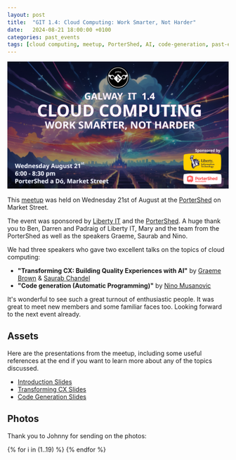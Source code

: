 ```yaml
---
layout: post
title:  "GIT 1.4: Cloud Computing: Work Smarter, Not Harder"
date:   2024-08-21 18:00:00 +0100
categories: past_events
tags: [cloud computing, meetup, PorterShed, AI, code-generation, past-events]
---
```

![GIT 1.4: Cloud Computing: Work Smarter, Not Harder](/assets/1.4/poster.png)

This [meetup](https://www.meetup.com/galway-information-technology/events/302439331/) was held on Wednesday 21st of August at the [PorterShed](https://www.google.com/maps/place/PorterShed/@53.2734788,-9.0534656,17z/data=!3m1!4b1!4m6!3m5!1s0x485b96e5c4af853f:0x3535a8060a8c257d!8m2!3d53.2734788!4d-9.0534656!16s%2Fg%2F11c0xpjshy?entry=ttu) on Market Street.


The event was sponsored by [Liberty IT](https://www.liberty-it.ie/careers/career-opportunities) and the [PorterShed](https://portershed.com/). A huge thank you to Ben, Darren and Padraig of Liberty IT, Mary and the team from the PorterShed as well as the speakers Graeme, Saurab and Nino.


We had three speakers who gave two excellent talks on the topics of cloud computing:

- **"Transforming CX: Building Quality Experiences with AI"** by [Graeme Brown](https://www.linkedin.com/in/graeme-richard-james-brown/) & [Saurab Chandel](https://www.linkedin.com/in/saurab-chandel-6b16a91a/)
- **"Code generation (Automatic Programming)"** by [Nino Musanovic](https://www.linkedin.com/in/ninomusanovic/)


It's wonderful to see such a great turnout of enthusiastic people. It was great to meet new members and some familiar faces too. Looking forward to the next event already.

## Assets

Here are the presentations from the meetup, including some useful references at the end if you want to learn more about any of the topics discussed.

- [Introduction Slides](/assets/1.4/intro.pptx)
- [Transforming CX Slides](/assets/1.4/transforming_cx.pdf)
- [Code Generation Slides](/assets/1.4/code_generation.pptx)

## Photos 

Thank you to Johnny for sending on the photos:


<!-- https://nanogallery2.nanostudio.org/ -->
<div id="nanogallery2" data-nanogallery2='{
	"itemsBaseURL": "/assets/1.4/photos/",
    "thumbnailHeight": 240,
    "thumbnailWidth":  "auto"   
  }'>
  {% for i in (1..19) %}
    <a href="{{i}}.jpeg" data-ngthumb="{{i}}.jpeg"></a>
  {% endfor %}
</div>